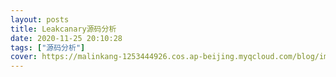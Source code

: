 ```yaml
---
layout: posts
title: Leakcanary源码分析
date: 2020-11-25 20:10:28
tags: ["源码分析"]
cover: https://malinkang-1253444926.cos.ap-beijing.myqcloud.com/blog/images/cover/千与千寻.png
---
```


